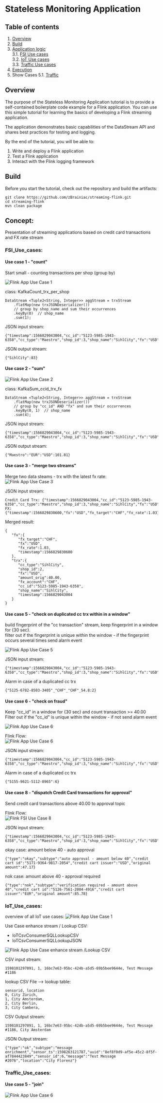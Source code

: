 # Stateless Monitoring Application

## Table of contents
1. [Overview](#overview)
2. [Build](#build)
3. [Application logic](#concept)  
3.1. [FSI Use cases](#FSI_Use_cases)  
3.2. [IoT Use cases](#IoT_Use_cases)  
3.3. [Traffic Use cases](#Traffic_Use_cases)  
4. [Execution](RUN.md)
5. Show Cases
5.1. [Traffic](showcase/Traffic/ShowCase_Traffic.md)


## Overview
The purpose of the Stateless Monitoring Application tutorial is to provide a self-contained boilerplate code example for a Flink application. You can use this simple tutorial for learning the basics of developing a Flink streaming application.

The application demonstrates basic capabilities of the DataStream API and shares best practices for testing and logging.

By the end of the tutorial, you will be able to:
1. Write and deploy a Flink application
2. Test a Flink application
3. Interact with the Flink logging framework


## Build
Before you start the tutorial, check out the repository and build the artifacts:
```
git clone https://github.com/zBrainiac/streaming-flink.git
cd streaming-flink
mvn clean package
```

## Concept:  
Presentation of streaming applications based on credit card transactions and FX rate stream

  
### FSI_Use_cases:  
#### Use case 1 - "count"
Start small - counting transactions per shop (group by) 

![Flink App Use Case 1](images/FlinkApp_flow_uc1.png)
 
class: KafkaCount_trx_per_shop  
```
DataStream <Tuple2<String, Integer>> aggStream = trxStream
    .flatMap(new trxJSONDeserializer())
    // group by shop_name and sum their occurrences
    .keyBy(0)  // shop_name
    .sum(1);
```
JSON input stream:
```
{"timestamp":1566829043004,"cc_id":"5123-5985-1943-6358","cc_type":"Maestro","shop_id":3,"shop_name":"SihlCity","fx":"USD","fx_account":"CHF","amount_orig":40.0}
```

JSON output stream:
```
{"SihlCity":83}
```
  
#### Use case 2 - "sum"

![Flink App Use Case 2](images/FlinkApp_flow_uc2.png)


class: KafkaSum_ccid_trx_fx  

```
DataStream <Tuple2<String, Integer>> aggStream = trxStream
    .flatMap(new trxJSONDeserializer())
    // group by "cc_id" AND "fx" and sum their occurrences
    .keyBy(0, 1)  // shop_name
    .sum(4);
```
JSON input stream:
```
{"timestamp":1566829043004,"cc_id":"5123-5985-1943-6358","cc_type":"Maestro","shop_id":3,"shop_name":"SihlCity","fx":"USD","fx_account":"CHF","amount_orig":40.0}
```

JSON output stream:
```
{"Maestro":"EUR":"USD":101.81}
```
  
#### Use case 3 - "merge two streams"
Merge two data steams - trx with the latest fx rate:  
![Flink App Use Case 3](images/FlinkApp_flow_uc3.png)


JSON input stream:
```
Credit Card Trx: {"timestamp":1566829043004,"cc_id":"5123-5985-1943-6358","cc_type":"Maestro","shop_id":3,"shop_name":"SihlCity","fx":"USD","fx_account":"CHF","amount_orig":40.0}
FX: {"timestamp":1566829830600,"fx":"USD","fx_target":"CHF","fx_rate":1.03}
```


Merged result:
```
{
   "fx":{
      "fx_target":"CHF",
      "fx":"USD",
      "fx_rate":1.03,
      "timestamp":1566829830600
   },
   "trx":{
      "cc_type":"SihlCity",
      "shop_id":2,
      "fx":"USD",
      "amount_orig":40.00,
      "fx_account":"CHF",
      "cc_id":"5123-5985-1943-6358",
      "shop_name":"SihlCity",
      "timestamp":1566829043004
   }
}
```
 
 #### Use case 5 - "check on duplicated cc trx within in a window"  
 build fingerprint of the "cc transaction" stream, keep fingerprint in a window for {30 sec}.  
 filter out if the fingerprint is unique within the window - if the fingerprint occurs several times send alarm event  
 
![Flink App Use Case 5](images/FlinkApp_flow_uc5.png)

 JSON input stream:
 ```
 {"timestamp":1566829043004,"cc_id":"5123-5985-1943-6358","cc_type":"Maestro","shop_id":3,"shop_name":"SihlCity","fx":"USD","fx_account":"CHF","amount_orig":40.0}
 ```
 
 Alarm in case of a duplicated cc trx  
  ```
 {"5125-6782-8503-3405"_"CHF"_"CHF"_54.8:2}
 ```
 
#### Use case 6 - "check on fraud"  
Keep "cc_id" in a window for {30 sec} and count transaction >= 40.00  
Filter out if the "cc_id" is unique within the window - if  not send alarm event  

![Flink App Use Case 6](images/FlinkApp_flow_uc6-1.png)  
  
Flink Flow:  
![Flink App Use Case 6](images/FlinkApp_flow_uc6-2.png)


JSON input stream:
```
{"timestamp":1566829043004,"cc_id":"5123-5985-1943-6358","cc_type":"Maestro","shop_id":3,"shop_name":"SihlCity","fx":"USD","fx_account":"CHF","amount_orig":40.0}
```
  
Alarm in case of a duplicated cc trx  
```
{"5155-9621-5112-8965":6}
```

#### Use case 8 - "dispatch Credit Card transactions for approval"  
Send credit card transactions above 40.00 to approval topic
  
Flink Flow:  
![Flink FSI Use Case 8](images/FSI_UC8.png)


JSON input stream:
```
{"timestamp":1566829043004,"cc_id":"5123-5985-1943-6358","cc_type":"Maestro","shop_id":3,"shop_name":"SihlCity","fx":"USD","fx_account":"CHF","amount_orig":40.0}
```
  
okay case: amount below 40 - auto approval
```
{"type":"okay","subtype":"auto approval - amount below 40","credit cart id":"5171-9364-9817-2054","credit cart issuer":"USD","original amount":47.17}
```

nok case: amount above 40 - approval required
```
{"type":"nok","subtype":"verification required - amount above 40","credit cart id":"5126-7561-2004-4916","credit cart issuer":"EUR","original amount":85.78}
```

### IoT_Use_cases:  

overview of all IoT use cases:
![Flink App Use Case 1](images/FlinkApp_IoT_overview.png)

Use Case enhance stream / Lookup CSV:
- IoTCsvConsumerSQLLookupCSV
- IoTCsvConsumerSQLLookupJSON

![Flink App Use Case enhance stream /Lookup CSV](images/FlinkApp_IoT_LookupCSV.png)

CSV input stream:
```
1598101297091, 1, 16bc7e63-95bc-424b-a5d5-69b5bee9644e, Test Message #1186
```
lookup CSV File --> lookup table:
```
sensorid, location
0, City Zürich,
1, City Amsterdam,
2, City Berlin,
3, City Cambera,
```

CSV Output stream:
```
1598101297091, 1, 16bc7e63-95bc-424b-a5d5-69b5bee9644e, Test Message #1186, City Amsterdam
```

JSON Output stream:
```
{"type":"ok","subtype":"message enrichment","sensor_ts":1598263121787,"uuid":"8ef8f0d9-af5e-45c2-8f5f-af7844423849","sensor_id":6,"message":"Test Message #2076","location":"City Florenz"}
```

### Traffic_Use_cases:  
#### Use case 5 - "join"
![Flink App Use Case 6](images/FlinkApp_Trafficflow_uc5.png)

